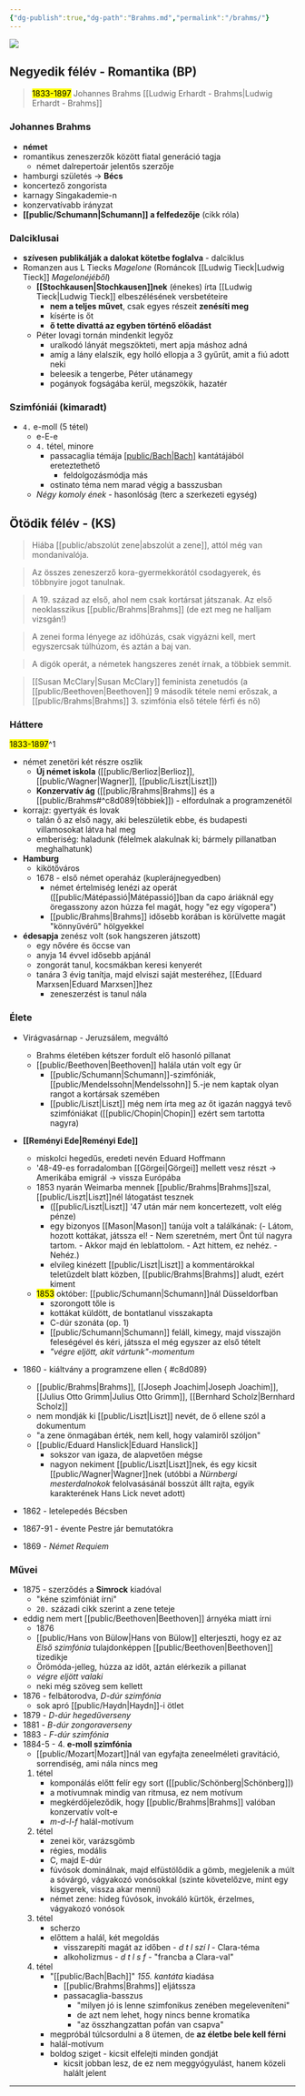 ```yaml
---
{"dg-publish":true,"dg-path":"Brahms.md","permalink":"/brahms/"}
---
```


![](https://is2-ssl.mzstatic.com/image/thumb/Purple69/v4/e3/ec/da/e3ecdab5-438d-a8f9-f61d-d8d1b9d85392/mzl.mwehucyv.png/256x256bb.jpg)
## Negyedik félév - Romantika (BP)

> <mark>1833-1897</mark>
> Johannes Brahms
> [[Ludwig Erhardt - Brahms\|Ludwig Erhardt - Brahms]]

### Johannes Brahms

- **német**
- romantikus zeneszerzők között fiatal generáció tagja
	- német dalrepertoár jelentős szerzője
- hamburgi születés -> **Bécs**
- koncertező zongorista
- karnagy Singakademie-n
- konzervatívabb irányzat
- **[[public/Schumann\|Schumann]] a felfedezője** (cikk róla)

### Dalciklusai

- **szívesen publikálják a dalokat kötetbe foglalva** - dalciklus
- Romanzen aus L Tiecks *Magelone* (Románcok [[Ludwig Tieck\|Ludwig Tieck]] *Magelonéjéből*)
	- **[[Stochkausen\|Stochkausen]]nek** (énekes) írta [[Ludwig Tieck\|Ludwig Tieck]] elbeszélésének versbetéteire
		- **nem a teljes művet**, csak egyes részeit **zenésíti meg**
		- kísérte is őt
		- **ő tette divattá az egyben történő előadást**
	- Péter lovagi tornán mindenkit legyőz
		- uralkodó lányát megszökteti, mert apja máshoz adná
		- amíg a lány elalszik, egy holló ellopja a 3 gyűrűt, amit a fiú adott neki
		- beleesik a tengerbe, Péter utánamegy
		- pogányok fogságába kerül, megszökik, hazatér

### Szimfóniái (kimaradt)

- `4.` e-moll (5 tétel)
	- e-E-e
	- `4.` tétel, minore
		- passacaglia témája [[public/Bach\|Bach]](?) kantátájából ereteztethető
			- feldolgozásmódja más
		- ostinato téma nem marad végig a basszusban
	- *Négy komoly ének* - hasonlóság (terc a szerkezeti egység)

## Ötödik félév - (KS)

> Hiába [[public/abszolút zene\|abszolút a zene]], attól még van mondanivalója.

> Az összes zeneszerző kora-gyermekkorától csodagyerek, és többnyire jogot tanulnak.

> A 19. század az első, ahol nem csak kortársat játszanak. Az első neoklasszikus [[public/Brahms\|Brahms]] (de ezt meg ne halljam vizsgán!)

> A zenei forma lényege az időhúzás, csak vigyázni kell, mert egyszercsak túlhúzom, és aztán a baj van.

> A digók operát, a németek hangszeres zenét írnak, a többiek semmit.

> [[Susan McClary\|Susan McClary]] feminista zenetudós (a [[public/Beethoven\|Beethoven]] 9 második tétele nemi erőszak, a [[public/Brahms\|Brahms]] 3. szimfónia első tétele férfi és nő)
### Háttere
<mark>1833-1897</mark>^1
- német zenetöri két részre oszlik
	- **Új német iskola** ([[public/Berlioz\|Berlioz]], [[public/Wagner\|Wagner]], [[public/Liszt\|Liszt]])
	- **Konzervatív ág** ([[public/Brahms\|Brahms]] és a [[public/Brahms#^c8d089\|többiek]]) - elfordulnak a programzenétől
- korrajz: gyertyák és lovak
	- talán ő az első nagy, aki beleszületik ebbe, és budapesti villamosokat látva hal meg
	- emberiség: haladunk (félelmek alakulnak ki; bármely pillanatban meghalhatunk)
- **Hamburg**
	- kikötőváros
	- 1678 - első német operaház (kuplerájnegyedben)
		- német értelmiség lenézi az operát ([[public/Mátépassió\|Mátépassió]]ban da capo áriáknál egy öregasszony azon húzza fel magát, hogy "ez egy vígopera")
		- [[public/Brahms\|Brahms]] idősebb korában is körülvette magát "könnyűvérű" hölgyekkel
- **édesapja** zenész volt (sok hangszeren játszott)
	- egy nővére és öccse van
	- anyja 14 évvel idősebb apjánál
	- zongorát tanul, kocsmákban keresi kenyerét
	- tanára 3 évig tanítja, majd elviszi saját mesteréhez, [[Eduard Marxsen\|Eduard Marxsen]]hez
		- zeneszerzést is tanul nála
### Élete
- Virágvasárnap - Jeruzsálem, megváltó
	- Brahms életében kétszer fordult elő hasonló pillanat
	- [[public/Beethoven\|Beethoven]] halála után volt egy űr
		- [[public/Schumann\|Schumann]]-szimfóniák, [[public/Mendelssohn\|Mendelssohn]] 5.-je nem kaptak olyan rangot a kortársak szemében
		- [[public/Liszt\|Liszt]] még nem írta meg az őt igazán naggyá tevő szimfóniákat ([[public/Chopin\|Chopin]] ezért sem tartotta nagyra)
- **[[Reményi Ede\|Reményi Ede]]**
	- miskolci hegedűs, eredeti nevén Eduard Hoffmann
	- '48-49-es forradalomban [[Görgei\|Görgei]] mellett vesz részt -> Amerikába emigrál -> vissza Európába
	- 1853 nyarán Weimarba mennek [[public/Brahms\|Brahms]]szal, [[public/Liszt\|Liszt]]nél látogatást tesznek
		- ([[public/Liszt\|Liszt]] '47 után már nem koncertezett, volt elég pénze)
		- egy bizonyos [[Mason\|Mason]] tanúja volt a találkának: (- Látom, hozott kottákat, játssza el! - Nem szeretném, mert Önt túl nagyra tartom. - Akkor majd én leblattolom. - Azt hittem, ez nehéz. - Nehéz.)
		- elvileg kinézett [[public/Liszt\|Liszt]] a kommentárokkal teletűzdelt blatt közben, [[public/Brahms\|Brahms]] aludt, ezért kiment
	- <mark>1853</mark> október: [[public/Schumann\|Schumann]]nál Düsseldorfban
		- szorongott tőle is
		- kottákat küldött, de bontatlanul visszakapta
		- C-dúr szonáta (op. 1)
		- [[public/Schumann\|Schumann]] feláll, kimegy, majd visszajön feleségével és kéri, játssza el még egyszer az első tételt
		- *"végre eljött, akit vártunk"-momentum*
- 1860 - kiáltvány a programzene ellen
{ #c8d089}

	- [[public/Brahms\|Brahms]], [[Joseph Joachim\|Joseph Joachim]], [[Julius Otto Grimm\|Julius Otto Grimm]], [[Bernhard Scholz\|Bernhard Scholz]]
	- nem mondják ki [[public/Liszt\|Liszt]] nevét, de ő ellene szól a dokumentum
	- "a zene önmagában érték, nem kell, hogy valamiről szóljon"
	- [[public/Eduard Hanslick\|Eduard Hanslick]]
		- sokszor van igaza, de alapvetően mégse
		- nagyon nekiment [[public/Liszt\|Liszt]]nek, és egy kicsit [[public/Wagner\|Wagner]]nek (utóbbi a *Nürnbergi mesterdalnokok* felolvasásánál bosszút állt rajta, egyik karakterének Hans Lick nevet adott)
- 1862 - letelepedés Bécsben
- 1867-91 - évente Pestre jár bemutatókra
- 1869 - *Német Requiem*
### Művei
- 1875 - szerződés a **Simrock** kiadóval
	- "kéne szimfóniát írni"
	- `20.` századi cikk szerint a zene teteje
- eddig nem mert [[public/Beethoven\|Beethoven]] árnyéka miatt írni
	- 1876
	- [[public/Hans von Bülow\|Hans von Bülow]] elterjeszti, hogy ez az *Első szimfónia* tulajdonképpen [[public/Beethoven\|Beethoven]] tizedikje
	- Örömóda-jelleg, húzza az időt, aztán elérkezik a pillanat
	- *végre eljött valaki*
	- neki még szöveg sem kellett
- 1876 - felbátorodva, *D-dúr szimfónia*
	- sok apró [[public/Haydn\|Haydn]]-i ötlet
- 1879 - *D-dúr hegedűverseny*
- 1881 - *B-dúr zongoraverseny*
- 1883 - *F-dúr szimfónia*
- 1884-5 - 4. **e-moll szimfónia**
	- [[public/Mozart\|Mozart]]nál van egyfajta zeneelméleti gravitáció, sorrendiség, ami nála nincs meg
	1. tétel
		- komponálás előtt felír egy sort ([[public/Schönberg\|Schönberg]])
		- a motívumnak mindig van ritmusa, ez nem motívum
		- megkérdőjeleződik, hogy [[public/Brahms\|Brahms]] valóban konzervatív volt-e
		- *m-d-l-f* halál-motívum
	2. tétel
		- zenei kör, varázsgömb
		- régies, modális
		- C, majd E-dúr
		- fúvósok dominálnak, majd elfüstölődik a gömb, megjelenik a múlt a sóvárgó, vágyakozó vonósokkal (szinte követelőzve, mint egy kisgyerek, vissza akar menni)
		- német zene: hideg fúvósok, invokáló kürtök, érzelmes, vágyakozó vonósok
	3. tétel
		- scherzo
		- előttem a halál, két megoldás
			- visszarepíti magát az időben - *d t l szí l* - Clara-téma
			- alkoholizmus - *d t l s f* - "francba a Clara-val"
	4. tétel
		- "[[public/Bach\|Bach]]" *155. kantáta* kiadása
			- [[public/Brahms\|Brahms]] eljátssza
			- passacaglia-basszus
				- "milyen jó is lenne szimfonikus zenében megeleveníteni"
				- de azt nem lehet, hogy nincs benne kromatika
				- "az összhangzattan pofán van csapva"
		- megpróbál túlcsordulni a 8 ütemen, de **az életbe bele kell férni**
		- halál-motívum
		- boldog sziget - kicsit elfelejti minden gondját
			- kicsit jobban lesz, de ez nem meggyógyulást, hanem közeli halált jelent


---
[^1]: nagy zeneszerzők két legfontosabb évszámát tudni kell